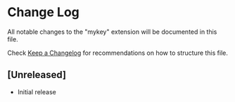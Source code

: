 # Change Log

All notable changes to the "mykey" extension will be documented in this file.

Check [Keep a Changelog](http://keepachangelog.com/) for recommendations on how to structure this file.

## [Unreleased]

- Initial release